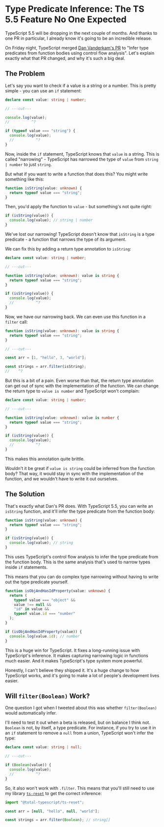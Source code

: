 # Type Predicate Inference: The TS 5.5 Feature No One Expected

TypeScript 5.5 will be dropping in the next couple of months. And thanks to one PR in particular, I already know it's going to be an incredible release.

On Friday night, TypeScript merged [Dan Vanderkam's PR](https://github.com/microsoft/TypeScript/pull/57465) to "Infer type predicates from function bodies using control flow analysis". Let's explain exactly what that PR changed, and why it's such a big deal.

## The Problem

Let's say you want to check if a value is a string or a number. This is pretty simple - you can use an `if` statement:

```ts twoslash
declare const value: string | number;

// ---cut---

console.log(value);
//          ^?

if (typeof value === "string") {
  console.log(value);
  //          ^?
}
```

Now, inside the `if` statement, TypeScript knows that `value` is a string. This is called "narrowing" - TypeScript has narrowed the type of `value` from `string | number` to just `string`.

But what if you want to write a function that does this? You might write something like this:

```ts twoslash
function isString(value: unknown) {
  return typeof value === "string";
}
```

Then, you'd apply the function to `value` - but something's not quite right:

```ts
if (isString(value)) {
  console.log(value); // string | number
}
```

We've lost our narrowing! TypeScript doesn't know that `isString` is a type predicate - a function that narrows the type of its argument.

We can fix this by adding a return type annotation to `isString`:

```ts twoslash
declare const value: string | number;

// ---cut---

function isString(value: unknown): value is string {
  return typeof value === "string";
}

if (isString(value)) {
  console.log(value);
  //          ^?
}
```

Now, we have our narrowing back. We can even use this function in a `filter` call:

```ts twoslash
function isString(value: unknown): value is string {
  return typeof value === "string";
}

// ---cut---

const arr = [1, "hello", 3, "world"];

const strings = arr.filter(isString);
//    ^?
```

But this is a bit of a pain. Even worse than that, the return type annotation can get out of sync with the implementation of the function. We can change the return type to `value is number` and TypeScript won't complain:

```ts twoslash
declare const value: string | number;

// ---cut---

function isString(value: unknown): value is number {
  return typeof value === "string";
}

if (isString(value)) {
  console.log(value);
  //          ^?
}
```

This makes this annotation quite brittle.

Wouldn't it be great if `value is string` could be inferred from the function body? That way, it would stay in sync with the implementation of the function, and we wouldn't have to write it out ourselves.

## The Solution

That's exactly what Dan's PR does. With TypeScript 5.5, you can write an `isString` function, and it'll infer the type predicate from the function body:

```ts
function isString(value: unknown) {
  return typeof value === "string";
}

if (isString(value)) {
  console.log(value); // string
}
```

This uses TypeScript's control flow analysis to infer the type predicate from the function body. This is the same analysis that's used to narrow types inside `if` statements.

This means that you can do complex type narrowing without having to write out the type predicate yourself.

```ts
function isObjAndHasIdProperty(value: unknown) {
  return (
    typeof value === "object" &&
    value !== null &&
    "id" in value &&
    typeof value.id === "number"
  );
}

if (isObjAndHasIdProperty(value)) {
  console.log(value.id); // number
}
```

This is a huge win for TypeScript. It fixes a long-running issue with TypeScript's inference. It makes capturing narrowing logic in functions much easier. And it makes TypeScript's type system more powerful.

Honestly, I can't believe they shipped it. It's a huge change to how TypeScript works, and it's going to make a lot of people's development lives easier.

## Will `filter(Boolean)` Work?

One question I got when I tweeted about this was whether `filter(Boolean)` would automatically infer.

I'll need to test it out when a beta is released, but on balance I think not. `Boolean` is not, by itself, a type predicate. For instance, if you try to use it in an `if` statement to remove a `null` from a union, TypeScript won't infer the type:

```ts twoslash
declare const value: string | null;

// ---cut---

if (Boolean(value)) {
  console.log(value);
  //          ^?
}
```

So, it also won't work with `.filter`. This means that you'll still need to use my library [`ts-reset`](/ts-reset) to get the correct inference:

```ts
import "@total-typescript/ts-reset";

const arr = [null, "hello", null, "world"];

const strings = arr.filter(Boolean); // string[]
```
